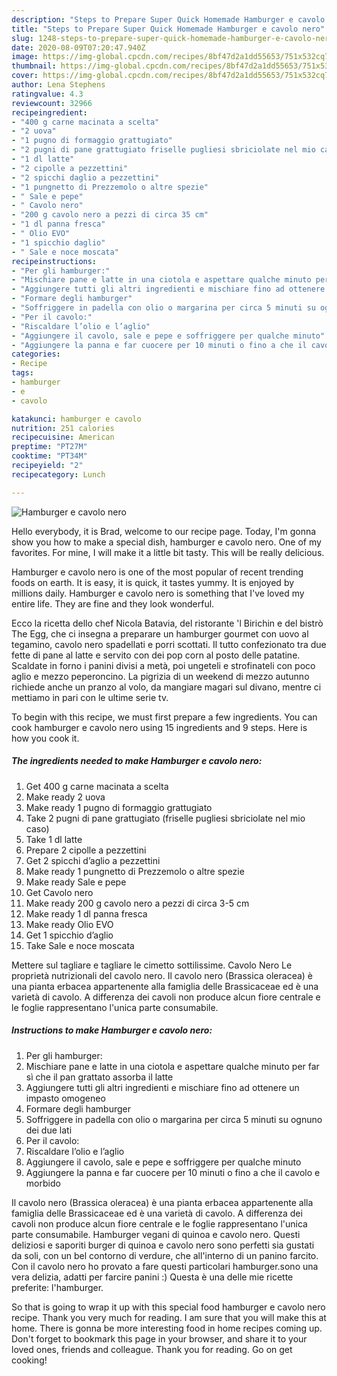 ```yaml
---
description: "Steps to Prepare Super Quick Homemade Hamburger e cavolo nero"
title: "Steps to Prepare Super Quick Homemade Hamburger e cavolo nero"
slug: 1248-steps-to-prepare-super-quick-homemade-hamburger-e-cavolo-nero
date: 2020-08-09T07:20:47.940Z
image: https://img-global.cpcdn.com/recipes/8bf47d2a1dd55653/751x532cq70/hamburger-e-cavolo-nero-recipe-main-photo.jpg
thumbnail: https://img-global.cpcdn.com/recipes/8bf47d2a1dd55653/751x532cq70/hamburger-e-cavolo-nero-recipe-main-photo.jpg
cover: https://img-global.cpcdn.com/recipes/8bf47d2a1dd55653/751x532cq70/hamburger-e-cavolo-nero-recipe-main-photo.jpg
author: Lena Stephens
ratingvalue: 4.3
reviewcount: 32966
recipeingredient:
- "400 g carne macinata a scelta"
- "2 uova"
- "1 pugno di formaggio grattugiato"
- "2 pugni di pane grattugiato friselle pugliesi sbriciolate nel mio caso"
- "1 dl latte"
- "2 cipolle a pezzettini"
- "2 spicchi daglio a pezzettini"
- "1 pungnetto di Prezzemolo o altre spezie"
- " Sale e pepe"
- " Cavolo nero"
- "200 g cavolo nero a pezzi di circa 35 cm"
- "1 dl panna fresca"
- " Olio EVO"
- "1 spicchio daglio"
- " Sale e noce moscata"
recipeinstructions:
- "Per gli hamburger:"
- "Mischiare pane e latte in una ciotola e aspettare qualche minuto per far sì che il pan grattato assorba il latte"
- "Aggiungere tutti gli altri ingredienti e mischiare fino ad ottenere un impasto omogeneo"
- "Formare degli hamburger"
- "Soffriggere in padella con olio o margarina per circa 5 minuti su ognuno dei due lati"
- "Per il cavolo:"
- "Riscaldare l’olio e l’aglio"
- "Aggiungere il cavolo, sale e pepe e soffriggere per qualche minuto"
- "Aggiungere la panna e far cuocere per 10 minuti o fino a che il cavolo e morbido"
categories:
- Recipe
tags:
- hamburger
- e
- cavolo

katakunci: hamburger e cavolo 
nutrition: 251 calories
recipecuisine: American
preptime: "PT27M"
cooktime: "PT34M"
recipeyield: "2"
recipecategory: Lunch

---
```



![Hamburger e cavolo nero](https://img-global.cpcdn.com/recipes/8bf47d2a1dd55653/751x532cq70/hamburger-e-cavolo-nero-recipe-main-photo.jpg)

Hello everybody, it is Brad, welcome to our recipe page. Today, I'm gonna show you how to make a special dish, hamburger e cavolo nero. One of my favorites. For mine, I will make it a little bit tasty. This will be really delicious.

Hamburger e cavolo nero is one of the most popular of recent trending foods on earth. It is easy, it is quick, it tastes yummy. It is enjoyed by millions daily. Hamburger e cavolo nero is something that I've loved my entire life. They are fine and they look wonderful.

Ecco la ricetta dello chef Nicola Batavia, del ristorante &#39;l Birichin e del bistrò The Egg, che ci insegna a preparare un hamburger gourmet con uovo al tegamino, cavolo nero spadellati e porri scottati. Il tutto confezionato tra due fette di pane al latte e servito con dei pop corn al posto delle patatine. Scaldate in forno i panini divisi a metà, poi ungeteli e strofinateli con poco aglio e mezzo peperoncino. La pigrizia di un weekend di mezzo autunno richiede anche un pranzo al volo, da mangiare magari sul divano, mentre ci mettiamo in pari con le ultime serie tv.


To begin with this recipe, we must first prepare a few ingredients. You can cook hamburger e cavolo nero using 15 ingredients and 9 steps. Here is how you cook it.

<!--inarticleads1-->

##### The ingredients needed to make Hamburger e cavolo nero:

1. Get 400 g carne macinata a scelta
1. Make ready 2 uova
1. Make ready 1 pugno di formaggio grattugiato
1. Take 2 pugni di pane grattugiato (friselle pugliesi sbriciolate nel mio caso)
1. Take 1 dl latte
1. Prepare 2 cipolle a pezzettini
1. Get 2 spicchi d’aglio a pezzettini
1. Make ready 1 pungnetto di Prezzemolo o altre spezie
1. Make ready  Sale e pepe
1. Get  Cavolo nero
1. Make ready 200 g cavolo nero a pezzi di circa 3-5 cm
1. Make ready 1 dl panna fresca
1. Make ready  Olio EVO
1. Get 1 spicchio d’aglio
1. Take  Sale e noce moscata


Mettere sul tagliare e tagliare le cimetto sottilissime. Cavolo Nero Le proprietà nutrizionali del cavolo nero. Il cavolo nero (Brassica oleracea) è una pianta erbacea appartenente alla famiglia delle Brassicaceae ed è una varietà di cavolo. A differenza dei cavoli non produce alcun fiore centrale e le foglie rappresentano l&#39;unica parte consumabile. 

<!--inarticleads2-->

##### Instructions to make Hamburger e cavolo nero:

1. Per gli hamburger:
1. Mischiare pane e latte in una ciotola e aspettare qualche minuto per far sì che il pan grattato assorba il latte
1. Aggiungere tutti gli altri ingredienti e mischiare fino ad ottenere un impasto omogeneo
1. Formare degli hamburger
1. Soffriggere in padella con olio o margarina per circa 5 minuti su ognuno dei due lati
1. Per il cavolo:
1. Riscaldare l’olio e l’aglio
1. Aggiungere il cavolo, sale e pepe e soffriggere per qualche minuto
1. Aggiungere la panna e far cuocere per 10 minuti o fino a che il cavolo e morbido


Il cavolo nero (Brassica oleracea) è una pianta erbacea appartenente alla famiglia delle Brassicaceae ed è una varietà di cavolo. A differenza dei cavoli non produce alcun fiore centrale e le foglie rappresentano l&#39;unica parte consumabile. Hamburger vegani di quinoa e cavolo nero. Questi deliziosi e saporiti burger di quinoa e cavolo nero sono perfetti sia gustati da soli, con un bel contorno di verdure, che all&#39;interno di un panino farcito. Con il cavolo nero ho provato a fare questi particolari hamburger.sono una vera delizia, adatti per farcire panini :) Questa è una delle mie ricette preferite: l&#39;hamburger. 

So that is going to wrap it up with this special food hamburger e cavolo nero recipe. Thank you very much for reading. I am sure that you will make this at home. There is gonna be more interesting food in home recipes coming up. Don't forget to bookmark this page in your browser, and share it to your loved ones, friends and colleague. Thank you for reading. Go on get cooking!
